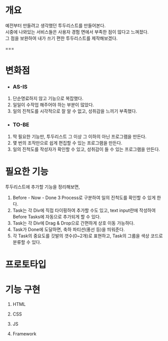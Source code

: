 # 개요
예전부터 만들려고 생각했던 투두리스트를 만들어본다.   
시중에 나와있는 서비스들은 사용자 경험 면에서 부족한 점이 많다고 느껴졌다.   
그 점을 보완하여 내가 쓰기 편한 투두리스트를 제작해보겠다.   
   

===

# 변화점
* ### AS-IS
1. 단순명료하지 않고 기능으로 복잡했다.
2. 일일이 수작업 해주어야 하는 부분이 많았다.
3. 일의 진척도를 시각적으로 잘 알 수 없고, 성취감을 느끼기 부족했다.

* ### TO-BE
1. 딱 필요한 기능만, 투두리스트 그 이상 그 이하의 아닌 프로그램을 만든다.
2. 몇 번의 조작만으로 쉽게 편집할 수 있는 프로그램을 만든다.
3. 일의 진척도를 작성자가 확인할 수 있고, 성취감이 들 수 있는 프로그램을 만든다.


# 필요한 기능
투두리스트에 추가할 기능을 정리해보면,
1. Before - Now - Done 3 Process로 구분하여 일의 진척도를 확인할 수 있게 한다.
2. Task는 각 Div에 직접 타이핑하여 추가할 수도 있고, text input란에 작성하여 Before Tasks에 자동으로 추가되게 할 수 있다.
3. Task는 각 Div에 Drag & Drop으로 간편하게 상호 이동 가능하다.
4. Task가 Done에 도달하면, 축하 파티션(풍선 등)을 띄워준다.
5. 각 Task의 중요도를 깃발의 갯수(0~2개)로 표현하고, Task의 그룹을 색상 코드로 분류할 수 있다.


# 프로토타입


# 기능 구현
1. HTML

2. CSS

3. JS

4. Framework

